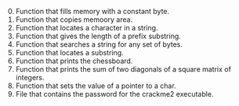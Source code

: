 0. Function that fills memory with a constant byte.
1. Function that copies memoory area.
2. Function that locates a character in a string.
3. Function that gives the length of a prefix substring.
4. Function that searches a string for any set of bytes.
5. Function that locates a substring.
6. Function that prints the chessboard.
7. Function that prints the sum of two diagonals of a square matrix of integers.
8. Function that sets the value of a pointer to a char.
9. File that contains the password for the crackme2 executable.
